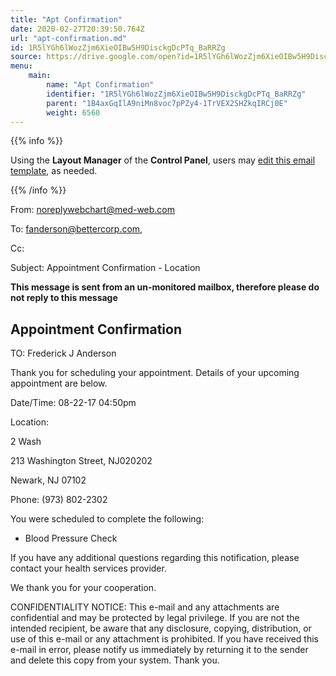 ```yaml
---
title: "Apt Confirmation"
date: 2020-02-27T20:39:50.764Z
url: "apt-confirmation.md"
id: 1R5lYGh6lWozZjm6XieOIBw5H9DisckgDcPTq_BaRRZg
source: https://drive.google.com/open?id=1R5lYGh6lWozZjm6XieOIBw5H9DisckgDcPTq_BaRRZg
menu:
    main:
        name: "Apt Confirmation"
        identifier: "1R5lYGh6lWozZjm6XieOIBw5H9DisckgDcPTq_BaRRZg"
        parent: "1B4axGqIlA9niMn8voc7pPZy4-1TrVEX2SHZkqIRCj0E"
        weight: 6560
---
```









{{% info %}}

Using the **Layout Manager** of the **Control Panel**, users may [edit this email template](https://system/?f=admin&subfunc=layout_manager&search_for=email&layout_search=Go&lv_layout_manager_limit=0&opp=edit&doc_type=EAPTC&old_module=Email&old_name=Apt+Confirmation&active=0), as needed.

{{% /info %}}


From: noreplywebchart@med-web.com

To: fanderson@bettercorp.com,

Cc:

Subject: Appointment Confirmation - Location



****This message is sent from an un-monitored mailbox, therefore please do not reply to this message****

## Appointment Confirmation



TO: Frederick J Anderson

Thank you for scheduling your appointment. Details of your upcoming appointment are below.

Date/Time: 08-22-17 04:50pm

Location:

2 Wash

213 Washington Street, NJ020202

Newark, NJ 07102

Phone: (973) 802-2302



You were scheduled to complete the following:

* Blood Pressure Check



If you have any additional questions regarding this notification, please contact your health services provider.

We thank you for your cooperation.





CONFIDENTIALITY NOTICE: This e-mail and any attachments are confidential and may be protected by legal privilege. If you are not the intended recipient, be aware that any disclosure, copying, distribution, or use of this e-mail or any attachment is prohibited. If you have received this e-mail in error, please notify us immediately by returning it to the sender and delete this copy from your system. Thank you.



